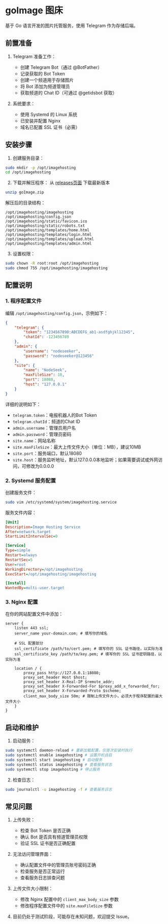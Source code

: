 # goImage 图床

基于 Go 语言开发的图片托管服务，使用 Telegram 作为存储后端。

## 前置准备

1. Telegram 准备工作：
   - 创建 Telegram Bot（通过 @BotFather）
   - 记录获取的 Bot Token
   - 创建一个频道用于存储图片
   - 将 Bot 添加为频道管理员
   - 获取频道的 Chat ID（可通过 @getidsbot 获取）

2. 系统要求：
   - 使用 Systemd 的 Linux 系统
   - 已安装并配置 Nginx
   - 域名已配置 SSL 证书（必需）

## 安装步骤

1. 创建服务目录：
```bash
sudo mkdir -p /opt/imagehosting
cd /opt/imagehosting
```

2. 下载并解压程序：
   从 [releases页面](https://github.com/nodeseeker/goImage/releases) 下载最新版本
```bash
unzip goImage.zip
```
解压后的目录结构：
```
/opt/imagehosting/imagehosting
/opt/imagehosting/config.json
/opt/imagehosting/static/favicon.ico
/opt/imagehosting/static/robots.txt
/opt/imagehosting/templates/home.html
/opt/imagehosting/templates/login.html
/opt/imagehosting/templates/upload.html
/opt/imagehosting/templates/admin.html
```

3. 设置权限：
```bash
sudo chown -R root:root /opt/imagehosting
sudo chmod 755 /opt/imagehosting/imagehosting
```

## 配置说明

### 1. 程序配置文件

编辑 `/opt/imagehosting/config.json`，示例如下：

```json
{
    "telegram": {
        "token": "1234567890:ABCDEFG_ab1-asdfghjkl12345",
        "chatId": -123456789
    },
    "admin": {
        "username": "nodeseeker",
        "password": "nodeseeker@123456"
    },
    "site": {
        "name": "NodeSeek",
        "maxFileSize": 10,
        "port": 18080,
        "host": "127.0.0.1"
    }
}
```
详细的说明如下：
- `telegram.token`：电报机器人的Bot Token
- `telegram.chatId`：频道的Chat ID
- `admin.username`：管理员用户名
- `admin.password`：管理员密码
- `site.name`：网站名称
- `site.maxFileSize`：最大上传文件大小（单位：MB），建议10MB
- `site.port`：服务端口，默认18080
- `site.host`：服务监听地址，默认127.0.0.0本地监听；如果需要调试或外网访问，可修改为0.0.0.0

### 2. Systemd 服务配置

创建服务文件：
```bash
sudo vim /etc/systemd/system/imagehosting.service
```

服务文件内容：
```ini
[Unit]
Description=Image Hosting Service
After=network.target
StartLimitIntervalSec=0

[Service]
Type=simple
Restart=always
RestartSec=5
User=root
WorkingDirectory=/opt/imagehosting
ExecStart=/opt/imagehosting/imagehosting

[Install]
WantedBy=multi-user.target
```

### 3. Nginx 配置

在你的网站配置文件中添加：
```nginx
server {
    listen 443 ssl;
    server_name your-domain.com; # 填写你的域名
    
    # SSL 配置部分
    ssl_certificate /path/to/cert.pem; # 填写你的 SSL 证书路径，以实际为准
    ssl_certificate_key /path/to/key.pem; # 填写你的 SSL 证书密钥路径，以实际为准
    
    location / {
        proxy_pass http://127.0.0.1:18080;
        proxy_set_header Host $host;
        proxy_set_header X-Real-IP $remote_addr;
        proxy_set_header X-Forwarded-For $proxy_add_x_forwarded_for;
        proxy_set_header X-Forwarded-Proto $scheme;
        client_max_body_size 50m; # 限制上传文件大小，必须大于程序配置的最大文件大小
    }
}
```

## 启动和维护

1. 启动服务：
```bash
sudo systemctl daemon-reload # 重新加载配置，仅首次安装时执行
sudo systemctl enable imagehosting # 设置开机自启
sudo systemctl start imagehosting # 启动服务
sudo systemctl status imagehosting # 查看服务状态
sudo systemctl stop imagehosting # 停止服务
```

2. 检查日志：
```bash
sudo journalctl -u imagehosting -f # 查看服务日志
```


## 常见问题

1. 上传失败：
   - 检查 Bot Token 是否正确
   - 确认 Bot 是否具有频道管理员权限
   - 验证 SSL 证书是否正确配置

2. 无法访问管理界面：
   - 确认配置文件中的管理员账号密码正确
   - 检查服务是否正常运行
   - 查看服务日志排查问题

3. 上传文件大小限制：
   - 修改 Nginx 配置中的 `client_max_body_size` 参数
   - 修改程序配置文件中的 `site.maxFileSize` 参数
  
4. 目前仍处于测试阶段，可能存在未知问题，欢迎提交 Issue。